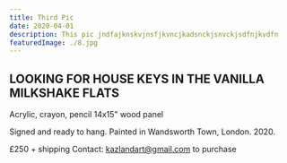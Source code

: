 ```yaml
---
title: Third Pic
date: 2020-04-01
description: This pic jndfajknskvjnsfjkvncjkadsnckjsnvckjsdfnjkvdfn
featuredImage: ./8.jpg
---
```


<!-- ![photo](./3.jpg)  -->

## LOOKING FOR HOUSE KEYS IN THE VANILLA MILKSHAKE FLATS 

Acrylic, crayon, pencil
14x15" wood panel

Signed and ready to hang.
Painted in Wandsworth Town, London. 2020.

£250 + shipping
Contact: kazlandart@gmail.com to purchase